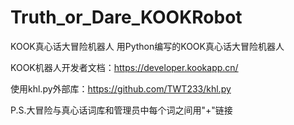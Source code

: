 # Truth_or_Dare_KOOKRobot
KOOK真心话大冒险机器人
用Python编写的KOOK真心话大冒险机器人

KOOK机器人开发者文档：https://developer.kookapp.cn/

使用khl.py外部库：https://github.com/TWT233/khl.py

P.S.大冒险与真心话词库和管理员中每个词之间用"+"链接
